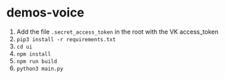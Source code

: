 # demos-voice

1. Add the file `.secret_access_token` in the root with the VK access_token
2. `pip3 install -r requirements.txt`
3. `cd ui`
4. `npm install`
5. `npm run build`
6. `python3 main.py`

